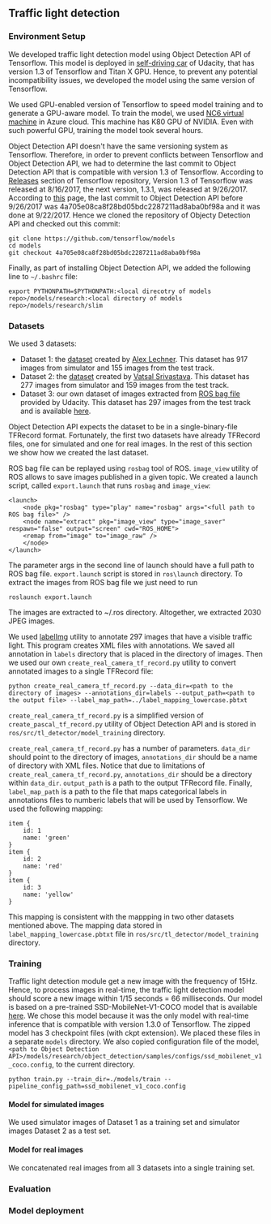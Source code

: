 ## Traffic light detection

### Environment Setup

We developed traffic light detection model using Object Detection API of Tensorflow. This model is deployed in [self-driving car](https://medium.com/udacity/how-the-udacity-self-driving-car-works-575365270a40) of Udacity, that has version 1.3 of Tensorflow and Titan X GPU. Hence, to prevent any potential incompatibility issues, we developed the model using the same version of Tensorflow. 

We used GPU-enabled version of Tensorflow to speed model training and to generate a GPU-aware model. To train the model, we used [NC6 virtual machine](https://docs.microsoft.com/en-us/azure/virtual-machines/windows/sizes-gpu) in Azure cloud. This machine has K80 GPU of NVIDIA. Even with such powerful GPU, training the model took several hours.

Object Detection API doesn't have the same versioning system as Tensorflow. Therefore, in order to prevent conflicts between Tensorflow and Object Detection API,  we had to determine the last commit to Object Detection API that is compatible with version 1.3 of Tensorflow. According to [Releases](https://github.com/tensorflow/tensorflow/releases?after=v1.4.0-rc1) section of Tensorflow repository, Version 1.3 of Tensorflow was released at 8/16/2017, the next version, 1.3.1, was released at 9/26/2017. According to [this](https://github.com/tensorflow/models/commits/master?after=86ac7a47f03c08112a93b1a18be8e23b8989c4e9+174&path%5B%5D=research&path%5B%5D=object_detection) page, the last commit to Object Detection API before 9/26/2017 was 4a705e08ca8f28bd05bdc2287211ad8aba0bf98a and it was done at 9/22/2017. Hence we cloned the repository of Objecty Detection API and checked out this commit:

    git clone https://github.com/tensorflow/models
    cd models
    git checkout 4a705e08ca8f28bd05bdc2287211ad8aba0bf98a   

Finally, as part of installing Object Detection API, we added the following line to `~/.bashrc` file:

    export PYTHONPATH=$PYTHONPATH:<local direcotry of models repo>/models/research:<local directory of models repo>/models/research/slim

### Datasets

We used 3 datasets:   
* Dataset 1: the [dataset](https://www.dropbox.com/s/vaniv8eqna89r20/alex-lechner-udacity-traffic-light-dataset.zip?dl=0) created by [Alex Lechner](https://github.com/alex-lechner). This dataset has 917 images from simulator and 155 images from the test track. 
* Dataset 2: the [dataset](https://drive.google.com/file/d/0B-Eiyn-CUQtxdUZWMkFfQzdObUE/view?usp=sharing) created by [Vatsal Srivastava](https://github.com/coldKnight). This dataset has 277 images from simulator and 159 images from the test track.
* Dataset 3: our own dataset of images extracted from [ROS bag file](https://drive.google.com/file/d/0B2_h37bMVw3iYkdJTlRSUlJIamM/view?usp=sharing) provided by Udacity. This dataset has 297 images from the test track and is available [here](https://www.dropbox.com/s/ii4ddadp7lih7b4/dataset_ros.zip?dl=0).

Object Detection API expects the dataset to be in a single-binary-file TFRecord format. Fortunately, the first two datasets have already TFRecord files, one for simulated and one for real images. In the rest of this section we show how we created the last dataset.

ROS bag file can be replayed using `rosbag` tool of ROS.  `image_view` utility of ROS allows to save images published in a given topic. We created a launch script, called `export.launch` that runs `rosbag` and `image_view`:

    <launch>
        <node pkg="rosbag" type="play" name="rosbag" args="<full path to ROS bag file>" />
        <node name="extract" pkg="image_view" type="image_saver" respawn="false" output="screen" cwd="ROS_HOME">
        <remap from="image" to="image_raw" />
        </node>
    </launch>

The parameter args in the second line of launch should have a full path to ROS bag file. `export.launch` script is stored in `ros\launch` directory. To extract the images from ROS bag file we just need to run

    roslaunch export.launch

The images are extracted to ~/.ros directory. Altogether, we extracted 2030 JPEG images.

We used [labelImg](https://github.com/tzutalin/labelImg) utility to annotate 297 images that have a visible traffic light. This program creates XML files with annotations. We saved all annotation in `labels` directory that is placed in the directory of images. Then we used our own `create_real_camera_tf_record.py` utility to convert annotated images to a single TFRecord file:

    python create_real_camera_tf_record.py --data_dir=<path to the directory of images> --annotations_dir=labels --output_path=<path to the output file> --label_map_path=../label_mapping_lowercase.pbtxt 

`create_real_camera_tf_record.py` is a simplified version of `create_pascal_tf_record.py` utility of Object Detection API and is stored in `ros/src/tl_detector/model_training` directory.  

`create_real_camera_tf_record.py` has a number of parameters. `data_dir` should point to the directory of images, `annotations_dir` should be a name of directory with XML files. Notice that due to limitations of `create_real_camera_tf_record.py`, `annotations_dir` should be a directory within `data_dir`. `output_path` is a path to the output TFRecord file. Finally, `label_map_path` is a path to the file that maps categorical labels in annotations files to numberic labels that will be used by Tensorflow. We used the following mapping:

    item {
        id: 1
        name: 'green'
    }
    item {
        id: 2
        name: 'red'
    }
    item {
        id: 3
        name: 'yellow'
    }

This mapping is consistent with the mappping in two other datasets mentioned above. The mapping data stored in `label_mapping_lowercase.pbtxt` file in `ros/src/tl_detector/model_training` directory. 

### Training

Traffic light detection module get a new image with the frequency of 15Hz. Hence, to process images in real-time, the traffic light detection model should score a new image within 1/15 seconds = 66 milliseconds. 
Our model is based on a pre-trained SSD-MobileNet-V1-COCO model that is available [here](http://download.tensorflow.org/models/object_detection/ssd_mobilenet_v1_coco_2018_01_28.tar.gz). We chose this model because it was the only model with real-time inference that is compatible with version 1.3.0 of Tensorflow. The zipped model has 3 checkpoint files (with ckpt extension). We placed these files in a separate `models` directory. We also copied configuration file of the model, `<path to Object Detection API>/models/research/object_detection/samples/configs/ssd_mobilenet_v1_coco.config`, to the current directory. 

    python train.py --train_dir=./models/train --pipeline_config_path=ssd_mobilenet_v1_coco.config

#### Model for simulated images
We used simulator images of Dataset 1 as a training set and simulator images Dataset 2 as a test set. 

#### Model for real images
We concatenated real images from all 3 datasets into a single training set. 

### Evaluation

### Model deployment
